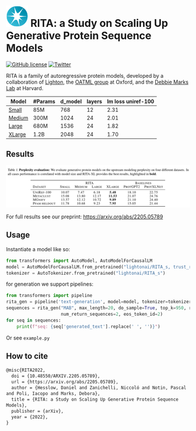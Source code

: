 # <img src="_static/lighton_small.png" width=60/> RITA: a Study on Scaling Up Generative Protein Sequence Models

[![GitHub license](https://img.shields.io/badge/license-MIT-blue.svg)](LICENSE)  [![Twitter](https://img.shields.io/twitter/follow/LightOnIO?style=social)](https://twitter.com/LightOnIO)

RITA is a family of autoregressive protein models, developed by a collaboration of [Lighton](https://lighton.ai/), the [OATML group](https://oatml.cs.ox.ac.uk/) at Oxford, and the [Debbie Marks Lab](https://www.deboramarkslab.com/) at Harvard. 

Model | #Params | d_model | layers | lm loss uniref-100
--- | --- | --- | --- | --- | 
[Small](https://huggingface.co/lightonai/RITA_s) | 85M  | 768 | 12 | 2.31
[Medium](https://huggingface.co/lightonai/RITA_m) | 300M | 1024 | 24 | 2.01
[Large](https://huggingface.co/lightonai/RITA_l)| 680M | 1536 | 24 | 1.82
[XLarge](https://huggingface.co/lightonai/RITA_xl)| 1.2B | 2048 | 24 | 1.70 

## Results
<p align="center">
<img src="_static/perplexity.png" width=800/>
</p>

For full results see our preprint: https://arxiv.org/abs/2205.05789
## Usage 
Instantiate a model like so:
``` python
from transformers import AutoModel, AutoModelForCausalLM
model = AutoModelForCausalLM.from_pretrained("lightonai/RITA_s, trust_remote_code=True")
tokenizer = AutoTokenizer.from_pretrained("lightonai/RITA_s")
```
for generation we support pipelines:
``` python
from transformers import pipeline
rita_gen = pipeline('text-generation', model=model, tokenizer=tokenizer)
sequences = rita_gen("MAB", max_length=20, do_sample=True, top_k=950, repetition_penalty=1.2, 
                     num_return_sequences=2, eos_token_id=2)
for seq in sequences:
    print(f"seq: {seq['generated_text'].replace(' ', '')}")
```
Or see `example.py`

## How to cite    

    @misc{RITA2022,
      doi = {10.48550/ARXIV.2205.05789},
      url = {https://arxiv.org/abs/2205.05789},
      author = {Hesslow, Daniel and Zanichelli, Niccoló and Notin, Pascal and Poli, Iacopo and Marks, Debora},
      title = {RITA: a Study on Scaling Up Generative Protein Sequence Models},
      publisher = {arXiv},
      year = {2022},
    }

